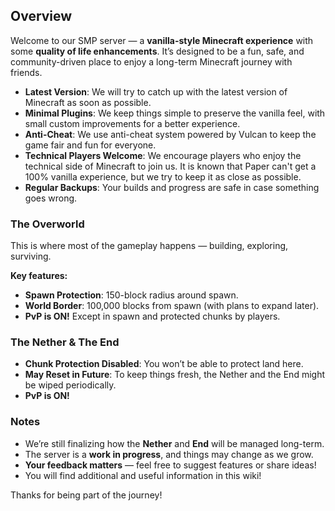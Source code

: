 
## Overview

Welcome to our SMP server — a **vanilla-style Minecraft experience** with some **quality of life enhancements**. It’s designed to be a fun, safe, and community-driven place to enjoy a long-term Minecraft journey with friends.

- **Latest Version**: We will try to catch up with the latest version of Minecraft as soon as possible.
- **Minimal Plugins**: We keep things simple to preserve the vanilla feel, with small custom improvements for a better experience.
- **Anti-Cheat**: We use anti-cheat system powered by Vulcan to keep the game fair and fun for everyone.
- **Technical Players Welcome**: We encourage players who enjoy the technical side of Minecraft to join us. It is known that Paper can't get a 100% vanilla experience, but we try to keep it as close as possible.
- **Regular Backups**: Your builds and progress are safe in case something goes wrong.

### The Overworld

This is where most of the gameplay happens — building, exploring, surviving.

**Key features:**

- **Spawn Protection**: 150-block radius around spawn.
- **World Border**: 100,000 blocks from spawn (with plans to expand later).
- **PvP is ON!** Except in spawn and protected chunks by players.

### The Nether & The End

- **Chunk Protection Disabled**: You won’t be able to protect land here.
- **May Reset in Future**: To keep things fresh, the Nether and the End might be wiped periodically.
- **PvP is ON!**

### Notes

- We’re still finalizing how the **Nether** and **End** will be managed long-term.
- The server is a **work in progress**, and things may change as we grow.
- **Your feedback matters** — feel free to suggest features or share ideas!
- You will find additional and useful information in this wiki!

Thanks for being part of the journey!
